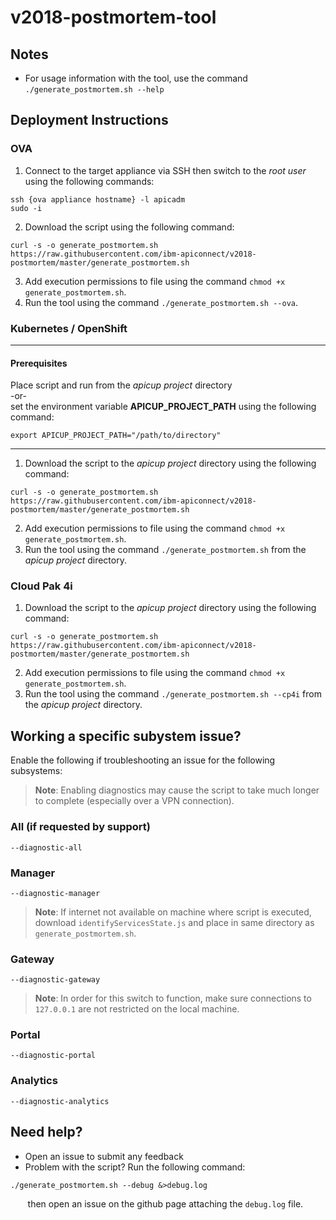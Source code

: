 # v2018-postmortem-tool

## Notes
- For usage information with the tool, use the command `./generate_postmortem.sh --help`

## Deployment Instructions
### OVA
1. Connect to the target appliance via SSH then switch to the _root user_ using the following commands:
```shell
ssh {ova appliance hostname} -l apicadm
sudo -i
```
2.  Download the script using the following command:
```shell
curl -s -o generate_postmortem.sh https://raw.githubusercontent.com/ibm-apiconnect/v2018-postmortem/master/generate_postmortem.sh
```
3.  Add execution permissions to file using the command `chmod +x generate_postmortem.sh`.
4.  Run the tool using the command `./generate_postmortem.sh --ova`.

### Kubernetes / OpenShift
------
#### Prerequisites
Place script and run from the _apicup project_ directory  
-or-  
set the environment variable **APICUP_PROJECT_PATH** using the following command:
```shell
export APICUP_PROJECT_PATH="/path/to/directory"
```
------
1.  Download the script to the _apicup project_ directory using the following command:
```shell
curl -s -o generate_postmortem.sh https://raw.githubusercontent.com/ibm-apiconnect/v2018-postmortem/master/generate_postmortem.sh
```
2.  Add execution permissions to file using the command `chmod +x generate_postmortem.sh`.
3.  Run the tool using the command `./generate_postmortem.sh` from the _apicup project_ directory.

### Cloud Pak 4i
1.  Download the script to the _apicup project_ directory using the following command:
```shell
curl -s -o generate_postmortem.sh https://raw.githubusercontent.com/ibm-apiconnect/v2018-postmortem/master/generate_postmortem.sh
```
2.  Add execution permissions to file using the command `chmod +x generate_postmortem.sh`.
3.  Run the tool using the command `./generate_postmortem.sh --cp4i` from the _apicup project_ directory.


## Working a specific subystem issue?
Enable the following if troubleshooting an issue for the following subsystems:  
> **Note**: Enabling diagnostics may cause the script to take much longer to complete (especially over a VPN connection).
### All (if requested by support)
`--diagnostic-all`
### Manager
`--diagnostic-manager`  
> **Note**:  If internet not available on machine where script is executed, download `identifyServicesState.js` and place in same directory as `generate_postmortem.sh`.
### Gateway
`--diagnostic-gateway`
> **Note**: In order for this switch to function, make sure connections to `127.0.0.1` are not restricted on the local machine.
### Portal
`--diagnostic-portal`
### Analytics
`--diagnostic-analytics`


## Need help?
-  Open an issue to submit any feedback
-  Problem with the script?  Run the following command:
```shell
./generate_postmortem.sh --debug &>debug.log
```
&nbsp;&nbsp;&nbsp;&nbsp;&nbsp;&nbsp;&nbsp;then open an issue on the github page attaching the `debug.log` file.